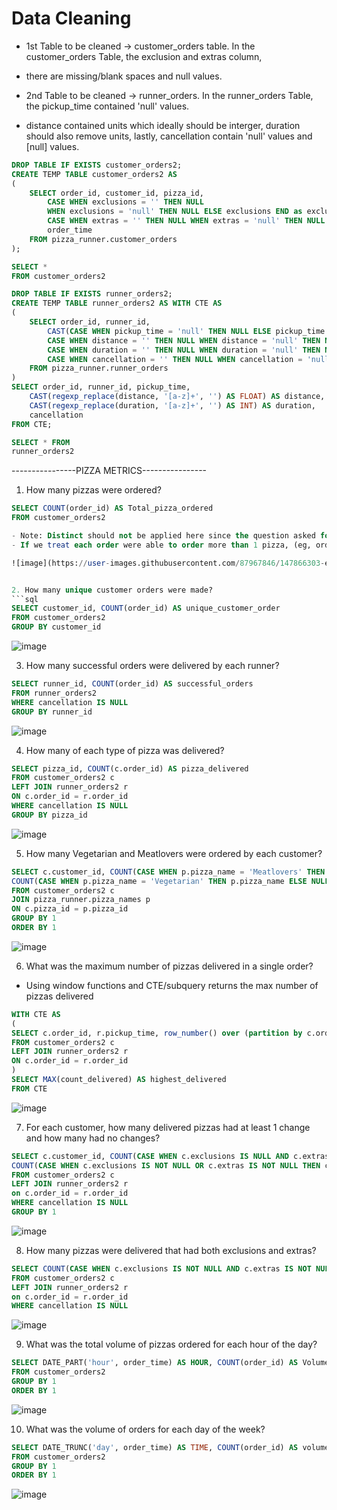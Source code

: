 
# Data Cleaning 
 - 1st Table to be cleaned -> customer_orders table. In the customer_orders Table, the exclusion and extras column, 
 - there are missing/blank spaces and null values. 

 - 2nd Table to be cleaned -> runner_orders. In the runner_orders Table, the pickup_time contained 'null' values. 
 - distance contained units which ideally should be interger, duration should also remove units, lastly, cancellation contain 'null' values and [null] values. 
 

```sql 
DROP TABLE IF EXISTS customer_orders2;
CREATE TEMP TABLE customer_orders2 AS 
(
    SELECT order_id, customer_id, pizza_id,
        CASE WHEN exclusions = '' THEN NULL 
		WHEN exclusions = 'null' THEN NULL ELSE exclusions END as exclusions,
        CASE WHEN extras = '' THEN NULL WHEN extras = 'null' THEN NULL ELSE extras END as extras,
        order_time
    FROM pizza_runner.customer_orders
);

SELECT * 
FROM customer_orders2

DROP TABLE IF EXISTS runner_orders2;
CREATE TEMP TABLE runner_orders2 AS WITH CTE AS 
(
    SELECT order_id, runner_id,
        CAST(CASE WHEN pickup_time = 'null' THEN NULL ELSE pickup_time END AS timestamp) AS pickup_time,
        CASE WHEN distance = '' THEN NULL WHEN distance = 'null' THEN NULL ELSE distance END as distance,
        CASE WHEN duration = '' THEN NULL WHEN duration = 'null' THEN NULL ELSE duration END as duration,
        CASE WHEN cancellation = '' THEN NULL WHEN cancellation = 'null' THEN NULL ELSE cancellation END as cancellation
    FROM pizza_runner.runner_orders
)
SELECT order_id, runner_id, pickup_time,
    CAST(regexp_replace(distance, '[a-z]+', '') AS FLOAT) AS distance,
    CAST(regexp_replace(duration, '[a-z]+', '') AS INT) AS duration,
    cancellation
FROM CTE;

SELECT * FROM 
runner_orders2
```

----------------PIZZA METRICS---------------- 
 1. How many pizzas were ordered?
 ```sql 
 SELECT COUNT(order_id) AS Total_pizza_ordered 
 FROM customer_orders2
 
 - Note: Distinct should not be applied here since the question asked for how many pizzas were ordered. 
 - If we treat each order were able to order more than 1 pizza, (eg, order_id 3 has 2 (pizza_id: 1 & pizza_id: 2) pizzas ordered )
 
 ![image](https://user-images.githubusercontent.com/87967846/147866303-e4d249e8-5932-4373-967d-ada36148acc0.png)

 
 2. How many unique customer orders were made?
 ```sql
 SELECT customer_id, COUNT(order_id) AS unique_customer_order
 FROM customer_orders2
 GROUP BY customer_id
 ```
 ![image](https://user-images.githubusercontent.com/87967846/147866306-0ed23ad3-445c-4014-8041-2cb2fcbc9853.png)

 
 3. How many successful orders were delivered by each runner?
 ```sql
 SELECT runner_id, COUNT(order_id) AS successful_orders
 FROM runner_orders2
 WHERE cancellation IS NULL 
 GROUP BY runner_id
 ```
 ![image](https://user-images.githubusercontent.com/87967846/147866311-496f8689-7a86-4169-b9e5-b48e97168a99.png)

 
 
 4. How many of each type of pizza was delivered?
 ```sql
 SELECT pizza_id, COUNT(c.order_id) AS pizza_delivered
 FROM customer_orders2 c
 LEFT JOIN runner_orders2 r
 ON c.order_id = r.order_id
 WHERE cancellation IS NULL
 GROUP BY pizza_id
 ```
 ![image](https://user-images.githubusercontent.com/87967846/147866316-cb041aca-f461-42fd-a7bf-311bd290fcf8.png)

 
 5. How many Vegetarian and Meatlovers were ordered by each customer?
 ```sql
 SELECT c.customer_id, COUNT(CASE WHEN p.pizza_name = 'Meatlovers' THEN p.pizza_name ELSE NULL END) AS Meatlovers_count,
 COUNT(CASE WHEN p.pizza_name = 'Vegetarian' THEN p.pizza_name ELSE NULL END) AS vegetarian_count
 FROM customer_orders2 c 
 JOIN pizza_runner.pizza_names p 
 ON c.pizza_id = p.pizza_id
 GROUP BY 1
 ORDER BY 1
```

![image](https://user-images.githubusercontent.com/87967846/147866340-6afca710-6cc9-4e42-b38d-085ad2492c29.png)


6. What was the maximum number of pizzas delivered in a single order?

- Using window functions and CTE/subquery returns the max number of pizzas delivered  
```sql
WITH CTE AS 
(
SELECT c.order_id, r.pickup_time, row_number() over (partition by c.order_id) AS Count_delivered  
FROM customer_orders2 c 
LEFT JOIN runner_orders2 r
ON c.order_id = r.order_id 
) 
SELECT MAX(count_delivered) AS highest_delivered
FROM CTE 
```
![image](https://user-images.githubusercontent.com/87967846/147866348-bdf49676-f417-4461-b962-ebd38a916df5.png)

7. For each customer, how many delivered pizzas had at least 1 change and how many had no changes?

```sql
SELECT c.customer_id, COUNT(CASE WHEN c.exclusions IS NULL AND c.extras IS NULL THEN c.order_id ELSE NULL END) AS Change, 
COUNT(CASE WHEN c.exclusions IS NOT NULL OR c.extras IS NOT NULL THEN c.order_id ELSE NULL END) AS No_change
FROM customer_orders2 c 
LEFT JOIN runner_orders2 r 
on c.order_id = r.order_id
WHERE cancellation IS NULL 
GROUP BY 1
```
![image](https://user-images.githubusercontent.com/87967846/147866373-8b910ffd-e806-4a27-a305-5fb154340353.png)


8. How many pizzas were delivered that had both exclusions and extras?
```sql
SELECT COUNT(CASE WHEN c.exclusions IS NOT NULL AND c.extras IS NOT NULL THEN c.order_id ELSE NULL END) AS both_change
FROM customer_orders2 c 
LEFT JOIN runner_orders2 r 
on c.order_id = r.order_id 
WHERE cancellation IS NULL 
```

![image](https://user-images.githubusercontent.com/87967846/147866381-1e1ba4bc-2c48-41be-87dd-5bed88433ff1.png)


9. What was the total volume of pizzas ordered for each hour of the day?
```sql
SELECT DATE_PART('hour', order_time) AS HOUR, COUNT(order_id) AS Volume_of_order,ROUND(count(order_id) * 100.0/ sum(count(order_id)) over (), 2) as volume_percent
FROM customer_orders2 
GROUP BY 1
ORDER BY 1
```
![image](https://user-images.githubusercontent.com/87967846/147866390-95fdd9ee-6033-4df3-82c4-0989688a680e.png)


10. What was the volume of orders for each day of the week? 

```sql
SELECT DATE_TRUNC('day', order_time) AS TIME, COUNT(order_id) AS volume, ROUND(count(order_id) * 100.0/ sum(count(order_id)) over (), 2) as volume_percent
FROM customer_orders2 
GROUP BY 1
ORDER BY 1 
```
![image](https://user-images.githubusercontent.com/87967846/147866402-a89abd83-87c9-401e-a241-e30ea23ffc4e.png)

